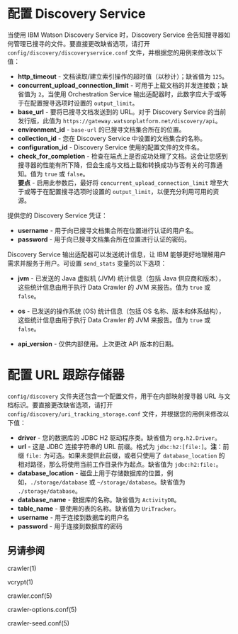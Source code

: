 # 配置 Discovery Service
当使用 IBM Watson Discovery Service 时，Discovery Service 会告知搜寻器如何管理已搜寻的文件。要直接更改缺省选项，请打开 `config/discovery/discoveryservice.conf` 文件，并根据您的用例来修改以下值：

*  **http_timeout** - 文档读取/建立索引操作的超时值（以秒计）；缺省值为 `125`。
*  **concurrent_upload_connection_limit** - 可用于上载文档的并发连接数；缺省值为 `2`。当使用 Orchestration Service 输出适配器时，此数字应大于或等于在配置搜寻选项时设置的 `output_limit`。
*  **base_url** - 要将已搜寻文档发送到的 URL。对于 Discovery Service 的当前发行版，此值为 `https://gateway.watsonplatform.net/discovery/api`。
*  **environment_id** - `base-url` 的已搜寻文档集合所在的位置。
*  **collection_id** - 您在 Discovery Service 中设置的文档集合的名称。
*  **configuration_id** - Discovery Service 使用的配置文件的文件名。
*  **check_for_completion** - 检查在端点上是否成功处理了文档。这会让您感到搜寻器的性能有所下降，但会生成与文档上载和转换成功与否有关的可靠通知。值为 `true` 或 `false`。  
**要点** - 启用此参数后，最好将 `concurrent_upload_connection_limit` 增至大于或等于在配置搜寻选项时设置的 `output_limit`，以便充分利用可用的资源。

提供您的 Discovery Service 凭证：
*  **username** - 用于向已搜寻文档集合所在位置进行认证的用户名。
*  **password** - 用于向已搜寻文档集合所在位置进行认证的密码。

Discovery Service 输出适配器可以发送统计信息，让 IBM 能够更好地理解用户需求并服务于用户。可设置 `send_stats` 变量的以下选项：
*  **jvm** - 已发送的 Java 虚拟机 (JVM) 统计信息（包括 Java 供应商和版本），这些统计信息由用于执行 Data Crawler 的 JVM 来报告。值为 `true` 或 `false`。
*  **os** - 已发送的操作系统 (OS) 统计信息（包括 OS 名称、版本和体系结构），这些统计信息由用于执行 Data Crawler 的 JVM 来报告。值为 `true` 或 `false`。

*  **api_version** - 仅供内部使用。上次更改 API 版本的日期。

# 配置 URL 跟踪存储器
`config/discovery` 文件夹还包含一个配置文件，用于在内部映射搜寻器 URL 与文档标识。要直接更改缺省选项，请打开 `config/discovery/uri_tracking_storage.conf` 文件，并根据您的用例来修改以下值：

*  **driver** - 您的数据库的 JDBC H2 驱动程序类。缺省值为 `org.h2.Driver`。
*  **url** - 这是 JDBC 连接字符串的 URL 前缀。格式为 `jdbc:h2:[file:]`。**注**：前缀 `file:` 为可选。如果未提供此前缀，或者只使用了 `database_location` 的相对路径，那么将使用当前工作目录作为起点。缺省值为 `jdbc:h2:file:`。
*  **database_location** - 磁盘上用于存储数据库的位置，例如，`./storage/database` 或 `~/storage/database`。缺省值为 `./storage/database`。
*  **database_name** - 数据库的名称。缺省值为 `ActivityDB`。
*  **table_name** - 要使用的表的名称。缺省值为 `UriTracker`。
*  **username** - 用于连接到数据库的用户名
*  **password** - 用于连接到数据库的密码

## 另请参阅

crawler(1)

vcrypt(1)

crawler.conf(5)

crawler-options.conf(5)

crawler-seed.conf(5)
